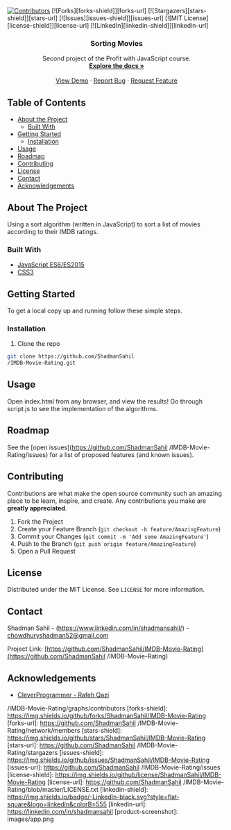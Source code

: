 <!--
*** Thanks for checking out this README Template. If you have a suggestion that would
*** make this better, please fork the repo and create a pull request or simply open
*** an issue with the tag "enhancement".
*** Thanks again! Now go create something AMAZING! :D
***
***
***
*** To avoid retyping too much info. Do a search and replace for the following:
*** github_username, IMDB-Movie-Rating, twitter_handle, email
-->

<!-- PROJECT SHIELDS -->
<!--
*** I'm using markdown "reference style" links for readability.
*** Reference links are enclosed in brackets [ ] instead of parentheses ( ).
*** See the bottom of this document for the declaration of the reference variables
*** for contributors-url, forks-url, etc. This is an optional, concise syntax you may use.
*** https://www.markdownguide.org/basic-syntax/#reference-style-links
-->

[![Contributors][contributors-shield]][contributors-url]
[![Forks][forks-shield]][forks-url]
[![Stargazers][stars-shield]][stars-url]
[![Issues][issues-shield]][issues-url]
[![MIT License][license-shield]][license-url]
[![LinkedIn][linkedin-shield]][linkedin-url]

<!-- PROJECT LOGO 
<br />
<p align="center">
  <a href="https://github.com/ShadmanSahil
           /IMDB-Movie-Rating">
    <img src="images/logo.png" alt="Logo" width="80" height="80">
  </a>
-->
  <h3 align="center">Sorting Movies</h3>

  <p align="center">
    Second project of the Profit with JavaScript course. 
    <br />
    <a href="https://github.com/ShadmanSahil
             /IMDB-Movie-Rating"><strong>Explore the docs »</strong></a>
    <br />
    <br />
    <a href="https://imdb-movie-sort-093bpwj.web.app/">View Demo</a>
    ·
    <a href="https://github.com/ShadmanSahil
             /IMDB-Movie-Rating/issues">Report Bug</a>
    ·
    <a href="https://github.com/ShadmanSahil
             /IMDB-Movie-Rating/issues">Request Feature</a>
  </p>
</p>

<!-- TABLE OF CONTENTS -->

## Table of Contents

- [About the Project](#about-the-project)
  - [Built With](#built-with)
- [Getting Started](#getting-started)
  - [Installation](#installation)
- [Usage](#usage)
- [Roadmap](#roadmap)
- [Contributing](#contributing)
- [License](#license)
- [Contact](#contact)
- [Acknowledgements](#acknowledgements)

<!-- ABOUT THE PROJECT -->

## About The Project

Using a sort algorithm (written in JavaScript) to sort a list of movies according to their IMDB ratings.

### Built With

- [JavaScript ES6/ES2015](https://developer.mozilla.org/en-US/docs/Web/JavaScript)
- [CSS3](https://www.w3.org/Style/CSS/)

<!-- GETTING STARTED -->

## Getting Started

To get a local copy up and running follow these simple steps.

### Installation

1. Clone the repo

```sh
git clone https://github.com/ShadmanSahil
/IMDB-Movie-Rating.git
```

<!-- USAGE EXAMPLES -->

## Usage

Open index.html from any browser, and view the results! Go through script.js to see the implementation of the algorithms.

<!-- ROADMAP -->

## Roadmap

See the [open issues](https://github.com/ShadmanSahil
/IMDB-Movie-Rating/issues) for a list of proposed features (and known issues).

<!-- CONTRIBUTING -->

## Contributing

Contributions are what make the open source community such an amazing place to be learn, inspire, and create. Any contributions you make are **greatly appreciated**.

1. Fork the Project
2. Create your Feature Branch (`git checkout -b feature/AmazingFeature`)
3. Commit your Changes (`git commit -m 'Add some AmazingFeature'`)
4. Push to the Branch (`git push origin feature/AmazingFeature`)
5. Open a Pull Request

<!-- LICENSE -->

## License

Distributed under the MIT License. See `LICENSE` for more information.

<!-- CONTACT -->

## Contact

Shadman Sahil - (https://www.linkedin.com/in/shadmansahil/) - chowdhuryshadman52@gmail.com

Project Link: [https://github.com/ShadmanSahil/IMDB-Movie-Rating](https://github.com/ShadmanSahil
/IMDB-Movie-Rating)

<!-- ACKNOWLEDGEMENTS -->

## Acknowledgements

- [CleverProgrammer - Rafeh Qazi](https://github.com/CleverProgrammer)

<!-- MARKDOWN LINKS & IMAGES -->
<!-- https://www.markdownguide.org/basic-syntax/#reference-style-links -->

[contributors-shield]: https://img.shields.io/github/contributors/ShadmanSahil/IMDB-Movie-Rating
[contributors-url]: https://github.com/ShadmanSahil
/IMDB-Movie-Rating/graphs/contributors
[forks-shield]: https://img.shields.io/github/forks/ShadmanSahil/IMDB-Movie-Rating
[forks-url]: https://github.com/ShadmanSahil
/IMDB-Movie-Rating/network/members
[stars-shield]: https://img.shields.io/github/stars/ShadmanSahil/IMDB-Movie-Rating
[stars-url]: https://github.com/ShadmanSahil
/IMDB-Movie-Rating/stargazers
[issues-shield]: https://img.shields.io/github/issues/ShadmanSahil/IMDB-Movie-Rating
[issues-url]: https://github.com/ShadmanSahil
/IMDB-Movie-Rating/issues
[license-shield]: https://img.shields.io/github/license/ShadmanSahil/IMDB-Movie-Rating
[license-url]: https://github.com/ShadmanSahil
/IMDB-Movie-Rating/blob/master/LICENSE.txt
[linkedin-shield]: https://img.shields.io/badge/-LinkedIn-black.svg?style=flat-square&logo=linkedin&colorB=555
[linkedin-url]: https://linkedin.com/in/shadmansahil
[product-screenshot]: images/app.png

